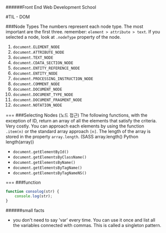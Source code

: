 ######Front End Web Development School

#TIL - DOM

###Node Types
The numbers represent each node type. The most important are the first three. remember: `element > attribute > text`. If you selected a node, look at `.nodeType` property of the node.

01. `document.ELEMENT_NODE`
02. `document.ATTRIBUTE_NODE`
03. `document.TEXT_NODE`
04. `document.CDATA_SECTION_NODE`
05. `document.ENTITY_REFERENCE_NODE`
06. `document.ENTITY_NODE`
07. `document.PROCESSING_INSTRUCTION_NODE`
08. `document.COMMENT_NODE`
09. `document.DOCUMENT_NODE`
10. `document.DOCUMENT_TYPE_NODE`
11. `document.DOCUMENT_FRAGMENT_NODE`
12. `document.NOTATION_NODE`

===
###Selecting Nodes (노드 접근)
The following functions, with the exception of ID, return an array of all the elements that satisfy the criteria. Very costly. You can approach each elements by using the function `.item(n)` or the standard array approach `[n]`. The length of the array is stored in the property `array.length`. (SASS array.length() Python length(array))

- `document.getElementById()`
- `document.getElementsByClassName()`
- `document.getElementsByName()`
- `document.getElementsByTagName()`
- `document.getElementsByTagNameNS()`

===
###function
```javascript
function consolog(str) {
	console.log(str);
}
```

######small facts
- you don't need to say 'var' every time. You can use it once and list all the variables connected with commas. This is called a singleton pattern.